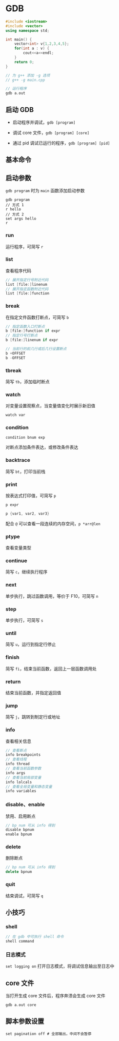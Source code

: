# GDB

```cpp
#include <iostream>
#include <vector>
using namespace std;

int main() {
    vector<int> v{1,2,3,4,5};
    for(int a : v) {
        cout<<a<<endl;
    }
    return 0;
}

// 为 g++ 添加 -g 选项
// g++ -g main.cpp

// 运行程序
gdb a.out
```

## 启动 GDB

- 启动程序并调试，`gdb [program]`

- 调试 core 文件，`gdb [program] [core]`

- 通过 pid 调试已运行的程序，`gdb [program] [pid]`

## 基本命令

## 启动参数

`gdb program` 时为 `main` 函数添加启动参数

```
gdb program
// 方式 1
r hello
// 方式 2
set args hello
r
```

### run

运行程序，可简写 `r`

### list

查看程序代码

```cpp
// 展开指定行号附近代码
list [file:]linenum
// 展开指定函数附近代码
list [file:]function
```

### break

在指定文件函数打断点，可简写 `b`

```cpp
// 指定函数入口打断点
b [file:]function if expr
// 指定行号打断点
b [file:]linenum if expr

// 当前行的前几行或后几行设置断点
b +OFFSET
b -OFFSET
```

### tbreak

简写 `tb`，添加临时断点

### watch

对变量设置观察点，当变量值变化时展示新旧值

```cpp
watch var
```

### condition

```
condition bnum exp
```

对断点添加条件表达，或修改条件表达

### backtrace

简写 `bt`，打印当前栈

### print

按表达式打印值，可简写 `p`

```cpp
p expr

p {var1, var2, var3}
```

配合 `@` 可以查看一段连续的内存空间，`p *arr@len`

### ptype

查看变量类型

### continue

简写 `c`，继续执行程序

### next

单步执行，跳过函数调用，等价于 F10，可简写 `n`

### step

单步执行，可简写 `s`

### until

简写 `u`，运行到指定行停止

### finish

简写 `fi`，结束当前函数，返回上一层函数调用处

### return

结束当前函数，并指定返回值

### jump

简写 `j`，跳转到制定行或地址

### info

查看相关信息

```cpp
// 查看断点
info breakpoints
// 查看线程
info thread
// 查看当前函数参数
info args
// 查看当前局部变量
info lolcals
// 查看全局变量和静态变量
info variables
```
### disable、enable

禁用、启用断点

```cpp
// bp num 可从 info 得到
disable bpnum
enable bpnum
```

### delete

删除断点

```cpp
// bp num 可从 info 得到
delete bpnum
```

### quit

结束调试，可简写 `q`

## 小技巧

### shell

```cpp
// 在 gdb 中可执行 shell 命令
shell command
```

### 日志模式

`set logging on` 打开日志模式，将调试信息输出至日志中

## core 文件

当打开生成 core 文件后，程序奔溃会生成 core 文件

```cpp
gdb a.out core
```

## 脚本参数设置

```
set pagination off # 全部输出，中间不会暂停
```